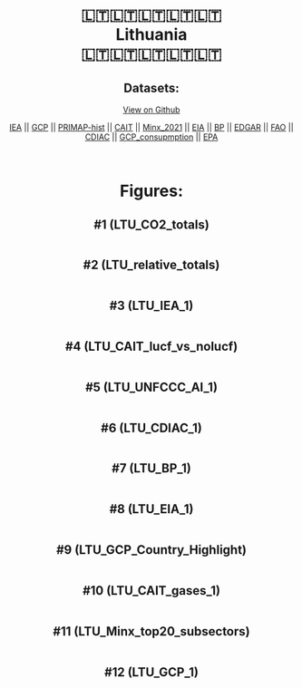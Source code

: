 
<center>
<h1 align="center">
🇱🇹🇱🇹🇱🇹🇱🇹🇱🇹
<br>
Lithuania
<br>
🇱🇹🇱🇹🇱🇹🇱🇹🇱🇹
</h1>
<h2>Datasets:</h2>
<p><a href="https://github.com/dquintani/GreenhouseData/tree/master/country_data/LTU_Lithuania/data">View on Github</a>
<br></p><p><a href="data/LTU_IEA.csv">IEA</a> || <a href="data/LTU_GCP.csv">GCP</a> || <a href="data/LTU_PRIMAP-hist.csv">PRIMAP-hist</a> || <a href="data/LTU_CAIT.csv">CAIT</a> || <a href="data/LTU_Minx_2021.csv">Minx_2021</a> || <a href="data/LTU_EIA.csv">EIA</a> || <a href="data/LTU_BP.csv">BP</a> || <a href="data/LTU_EDGAR.csv">EDGAR</a> || <a href="data/LTU_FAO.csv">FAO</a> || <a href="data/LTU_CDIAC.csv">CDIAC</a> || <a href="data/LTU_GCP_consupmption.csv">GCP_consupmption</a> || <a href="data/LTU_EPA.csv">EPA</a></p><p><br></p>
<h1>Figures:</h1><h2>#1 (LTU_CO2_totals)</h2>
<p><img alt="" src="figures/LTU_CO2_totals.png" /></p><h2>#2 (LTU_relative_totals)</h2>
<p><img alt="" src="figures/LTU_relative_totals.png" /></p><h2>#3 (LTU_IEA_1)</h2>
<p><img alt="" src="figures/LTU_IEA_1.png" /></p><h2>#4 (LTU_CAIT_lucf_vs_nolucf)</h2>
<p><img alt="" src="figures/LTU_CAIT_lucf_vs_nolucf.png" /></p><h2>#5 (LTU_UNFCCC_AI_1)</h2>
<p><img alt="" src="figures/LTU_UNFCCC_AI_1.png" /></p><h2>#6 (LTU_CDIAC_1)</h2>
<p><img alt="" src="figures/LTU_CDIAC_1.png" /></p><h2>#7 (LTU_BP_1)</h2>
<p><img alt="" src="figures/LTU_BP_1.png" /></p><h2>#8 (LTU_EIA_1)</h2>
<p><img alt="" src="figures/LTU_EIA_1.png" /></p><h2>#9 (LTU_GCP_Country_Highlight)</h2>
<p><img alt="" src="figures/LTU_GCP_Country_Highlight.png" /></p><h2>#10 (LTU_CAIT_gases_1)</h2>
<p><img alt="" src="figures/LTU_CAIT_gases_1.png" /></p><h2>#11 (LTU_Minx_top20_subsectors)</h2>
<p><img alt="" src="figures/LTU_Minx_top20_subsectors.png" /></p><h2>#12 (LTU_GCP_1)</h2>
<p><img alt="" src="figures/LTU_GCP_1.png" /></p>